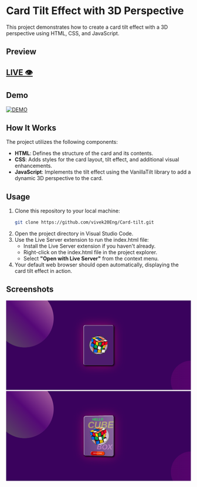 # Card Tilt Effect with 3D Perspective

This project demonstrates how to create a card tilt effect with a 3D perspective using HTML, CSS, and JavaScript.

## Preview
## [LIVE 👁️](https://card-tilt.vercel.app/) 

## Demo
[![DEMO](https://img.youtube.com/vi/NWF-0nPqmBM/0.jpg)](https://www.youtube.com/watch?v=NWF-0nPqmBM)

## How It Works

The project utilizes the following components:

- **HTML**: Defines the structure of the card and its contents.
- **CSS**: Adds styles for the card layout, tilt effect, and additional visual enhancements.
- **JavaScript**: Implements the tilt effect using the VanillaTilt library to add a dynamic 3D perspective to the card.

## Usage

1. Clone this repository to your local machine:
   ```bash
   git clone https://github.com/vivek20Eng/Card-tilt.git
   ```
2. Open the project directory in Visual Studio Code.
3. Use the Live Server extension to run the index.html file:
   - Install the Live Server extension if you haven't already.
   - Right-click on the index.html file in the project explorer.
   - Select <b>"Open with Live Server"</b> from the context menu.
4. Your default web browser should open automatically, displaying the card tilt effect in action.

## Screenshots
![image1](./screenshots/1.png)
![image2](./screenshots/2.png)